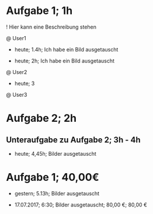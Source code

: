 # Aufgabe 1; 1h
! Hier kann eine Beschreibung stehen

@ User1
- heute; 1.4h; Ich habe ein Bild ausgetauscht
+ heute; 2h; Ich habe ein Bild ausgetauscht

@ User2
- heute; 3

@ User3

# Aufgabe 2; 2h

## Unteraufgabe zu Aufgabe 2; 3h - 4h

- heute; 4,45h; Bilder ausgetauscht 

# Aufgabe 1; 40,00€
+ gestern; 5.13h; Bilder ausgetauscht
 
- 17.07.2017; 6:30; Bilder ausgetauscht; 80,00 €; 80,00 €

